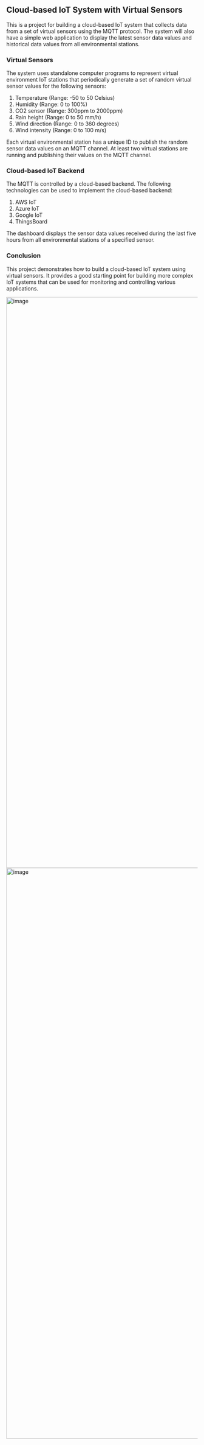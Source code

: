 <h2> Cloud-based IoT System with Virtual Sensors </h2>

This is a project for building a cloud-based IoT system that collects data from a set of virtual sensors using the MQTT protocol. The system will also have a simple web application to display the latest sensor data values and historical data values from all environmental stations.

<h3> Virtual Sensors </h3>

The system uses standalone computer programs to represent virtual environment IoT stations that periodically generate a set of random virtual sensor values for the following sensors:

1. Temperature (Range: -50 to 50 Celsius)
2. Humidity (Range: 0 to 100%)
3. CO2 sensor (Range: 300ppm to 2000ppm)
4. Rain height (Range: 0 to 50 mm/h)
5. Wind direction (Range: 0 to 360 degrees)
6. Wind intensity (Range: 0 to 100 m/s)

Each virtual environmental station has a unique ID to publish the random sensor data values on an MQTT channel. At least two virtual stations are running and publishing their values on the MQTT channel.

<h3> Cloud-based IoT Backend </h3>

The MQTT is controlled by a cloud-based backend. The following technologies can be used to implement the cloud-based backend:

1. AWS IoT
2. Azure IoT
3. Google IoT 
4. ThingsBoard

The dashboard displays the sensor data values received during the last five hours from all environmental stations of a specified sensor.

 <h3> Conclusion </h3>

This project demonstrates how to build a cloud-based IoT system using virtual sensors. It provides a good starting point for building more complex IoT systems that can be used for monitoring and controlling various applications.


<img width="1500" alt="image" src="https://user-images.githubusercontent.com/47717859/231624756-5112ff18-bb3c-4991-b4a5-d46cbba0b0be.png">


<img width="1500" alt="image" src="https://user-images.githubusercontent.com/47717859/231624644-9c1adfd9-5f7c-400e-8760-6ca5b1efcf72.png">
